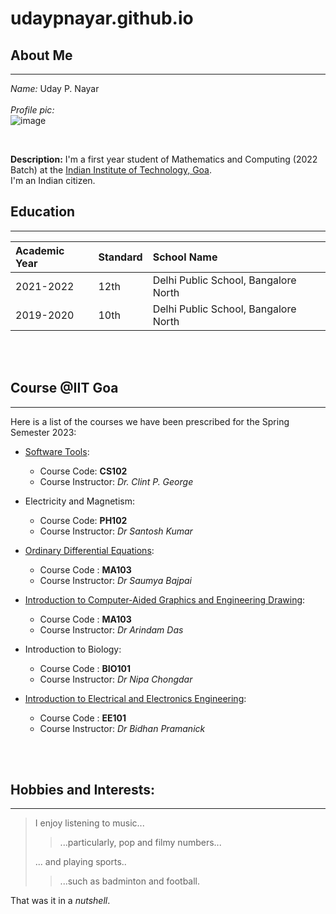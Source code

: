 # udaypnayar.github.io

## About Me
---

_Name:_ Uday P. Nayar  
<br>
_Profile pic:_  
 ![image](https://img-getpocket.cdn.mozilla.net/296x148/filters:format(jpeg):quality(60):no_upscale():strip_exif()/https%3A%2F%2Fs3.amazonaws.com%2Fpocket-curatedcorpusapi-prod-images%2F36d0d05d-47f7-4aad-8cea-47b106624815.jpeg)

<br>

**Description:**
I'm a first year student of Mathematics and Computing (2022 Batch) at the [Indian Institute of Technology, Goa](https://iitgoa.ac.in/).  
I'm an Indian citizen.   
  

## Education
---

Academic Year | Standard | School Name
:--- | :--- | :---
2021-2022 | 12th | Delhi Public School, Bangalore North
2019-2020 | 10th | Delhi Public School, Bangalore North

<br><br>  
  
## Course @IIT Goa
---
Here is a list of the courses we have been prescribed for the Spring Semester 2023:

- [Software Tools](https://iitgoa.ac.in/wp-content/uploads/Curriculum_CSE_2019.pdf):
	* Course Code: **CS102** 
	* Course Instructor: _Dr. Clint P. George_

- Electricity and Magnetism:
	* Course Code: **PH102**
	* Course Instructor: _Dr Santosh Kumar_

- [Ordinary Differential Equations](https://iitgoa.ac.in/mathematics-about/):
	* Course Code : **MA103**
	* Course Instructor: _Dr Saumya Bajpai_

- [Introduction to Computer-Aided Graphics and Engineering Drawing](https://iitgoa.ac.in/school-of-mechanical-sciences/): 
	* Course Code : **MA103**
	* Course Instructor: _Dr Arindam Das_

- Introduction to Biology:
	* Course Code : **BIO101**
	* Course Instructor: _Dr Nipa Chongdar_
	
- [Introduction to Electrical and Electronics Engineering](https://www.iitgoa.ac.in/~npnandakumar/ee101_new.html):
	* Course Code : **EE101**
	* Course Instructor: _Dr Bidhan Pramanick_

<br><br>

## Hobbies and Interests:
---

> I enjoy listening to music...
>> ...particularly, pop and filmy numbers...
> 
> ... and playing sports..
>> ...such as badminton and football.
>  
That was it in a _nutshell_.



